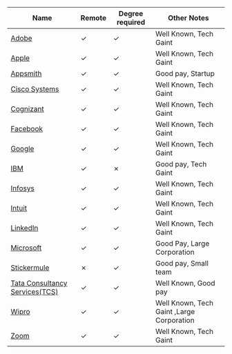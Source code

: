 Name|Remote|Degree required|Other Notes
-|-|-|-
[Adobe](https://github.com/ImagineZero0/StartHub/blob/company-name/Company%20Information/Adobe.md)|&check;|&check;| Well Known, Tech Gaint
[Apple](https://github.com/ImagineZero0/StartHub/blob/company-name/Company%20Information/Apple.md)|&check;|&check;| Well Known, Tech Gaint
[Appsmith](https://github.com/ImagineZero0/StartHub/blob/company-name/Company%20Information/Appsmith.md)|&check;|&check;|Good pay, Startup
[Cisco Systems](https://github.com/ImagineZero0/StartHub/blob/company-name/Company%20Information/Cisco_Systems.md)|&check;|&check;| Well Known, Tech Gaint
[Cognizant](https://github.com/ImagineZero0/StartHub/blob/company-name/Company%20Information/Cognizant.md)|&check;|&check;| Well Known, Tech Gaint
[Facebook](https://github.com/ImagineZero0/StartHub/blob/company-name/Company%20Information/Facebook.md)|&check;|&check;| Well Known, Tech Gaint
[Google](https://github.com/ImagineZero0/StartHub/blob/company-name/Company%20Information/Google.md)|&check;|&check;| Well Known, Tech Gaint
[IBM](https://github.com/ImagineZero0/StartHub/blob/company-name/Company%20Information/IBM.md)|&check;|&cross;|Good pay, Tech Gaint
[Infosys](https://github.com/ImagineZero0/StartHub/blob/company-name/Company%20Information/Infosys.md)|&check;|&check;|Well Known, Tech Gaint
[Intuit](https://github.com/ImagineZero0/StartHub/blob/company-name/Company%20Information/Intuit.md)|&check;|&check;| Well Known, Tech Gaint
[LinkedIn](https://github.com/ImagineZero0/StartHub/blob/company-name/Company%20Information/LinkedIn.md)|&check;|&check;| Well Known, Tech Gaint
[Microsoft](https://github.com/ImagineZero0/StartHub/blob/company-name/Company%20Information/Microsoft.md)|&check;|&check;|Good Pay, Large Corporation
[Stickermule](https://github.com/ImagineZero0/StartHub/blob/company-name/Company%20Information/Stickermule.md)|&cross;|&check;|Good pay, Small team
[Tata Consultancy Services(TCS)](https://github.com/ImagineZero0/StartHub/blob/company-name/Company%20Information/Tata_Consultancy_Services.md)|&check;|&check;|Well Known, Good pay
[Wipro](https://github.com/ImagineZero0/StartHub/blob/company-name/Company%20Information/Wipro.md)|&check;|&check;|Well Known, Tech Gaint ,Large Corporation
[Zoom](https://github.com/ImagineZero0/StartHub/blob/company-name/Company%20Information/Zoom.md)|&check;|&check;| Well Known, Tech Gaint
